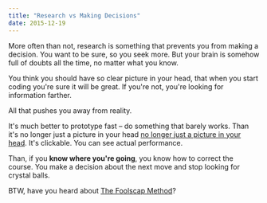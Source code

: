 ```yaml
---
title: "Research vs Making Decisions"
date: 2015-12-19
---
```


More often than not, research is something that prevents you from making a decision.
You want to be sure, so you seek more.
But your brain is somehow full of doubts all the time, no matter what you know.

<!--more-->

You think you should have so clear picture in your head,
that when you start coding you're sure it will be great.
If you're not, you're looking for information farther.

All that pushes you away from reality.

It's much better to prototype fast – do something that barely works.
Than it's no longer just a picture in your head [no longer just a picture in your head](https://bart747.github.io/process/).
It's clickable.
You can see actual performance.

Than, if you **know where you're going**, you know how to correct the course.
You make a decision about the next move and stop looking for crystal balls.

BTW, have you heard about [The Foolscap Method](https://www.youtube.com/watch?v=S8sqQ_p6aR8)?
